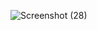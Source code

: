 ![Screenshot (28)](https://github.com/user-attachments/assets/58c2e8d1-332d-4783-b9ed-71fef2af82b6)
